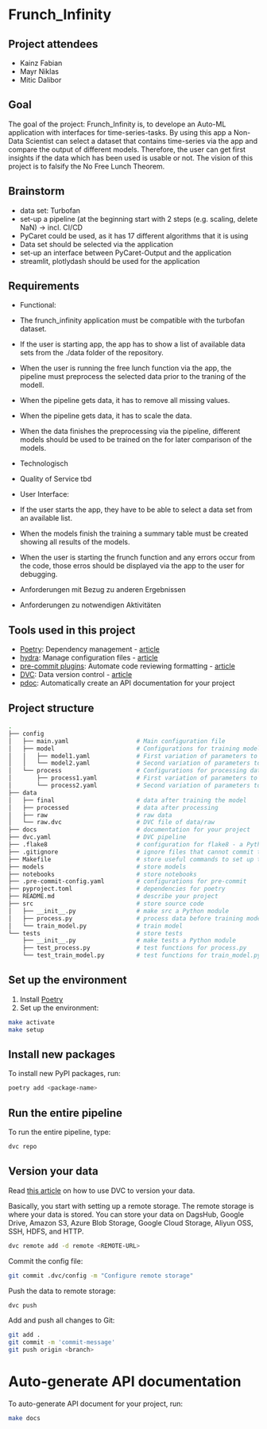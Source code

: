 # Frunch_Infinity

## Project attendees
- Kainz Fabian
- Mayr Niklas
- Mitic Dalibor

## Goal

The goal of the project: Frunch_Infinity is, to develope an Auto-ML application with interfaces for time-series-tasks. By using this app a Non-Data Scientist can select a dataset that contains time-series via the app and compare the output of different models. Therefore, the user can get first insights if the data which has been used is usable or not. The vision of this project is to falsify the No Free Lunch Theorem.


## Brainstorm

- data set: Turbofan 
- set-up a pipeline (at the beginning start with 2 steps (e.g. scaling, delete NaN) -> incl. CI/CD
- PyCaret could be used, as it has 17 different algorithms that it is using 
- Data set should be selected via the application 
- set-up an interface between PyCaret-Output and the application 
- streamlit, plotlydash should be used for the application 

## Requirements
- Functional:
 - The frunch_infinity application must be compatible with the turbofan dataset.
 - If the user is starting app, the app has to show a list of available data sets from the ./data folder of the repository.
 - When the user is running the free lunch function via the app, the pipeline must preprocess the selected data prior to the traning of the modell.
 - When the pipeline gets data, it has to remove all missing values.
 - When the pipeline gets data, it has to scale the data.
 - When the data finishes the preprocessing via the pipeline, different models should be used to be trained on the for later comparison of the models.

- Technologisch

- Quality of Service
tbd

- User Interface:
 - If the user starts the app, they have to be able to select a data set from an available list.
 - When the models finish the training a summary table must be created showing all results of the models.
 - When the user is starting the frunch function and any errors occur from the code, those erros should be displayed via the app to the user for debugging.

- Anforderungen mit Bezug zu anderen Ergebnissen 

- Anforderungen zu notwendigen Aktivitäten 





## Tools used in this project
* [Poetry](https://towardsdatascience.com/how-to-effortlessly-publish-your-python-package-to-pypi-using-poetry-44b305362f9f): Dependency management - [article](https://towardsdatascience.com/how-to-effortlessly-publish-your-python-package-to-pypi-using-poetry-44b305362f9f)
* [hydra](https://hydra.cc/): Manage configuration files - [article](https://towardsdatascience.com/introduction-to-hydra-cc-a-powerful-framework-to-configure-your-data-science-projects-ed65713a53c6)
* [pre-commit plugins](https://pre-commit.com/): Automate code reviewing formatting  - [article](https://towardsdatascience.com/4-pre-commit-plugins-to-automate-code-reviewing-and-formatting-in-python-c80c6d2e9f5?sk=2388804fb174d667ee5b680be22b8b1f)
* [DVC](https://dvc.org/): Data version control - [article](https://towardsdatascience.com/introduction-to-dvc-data-version-control-tool-for-machine-learning-projects-7cb49c229fe0)
* [pdoc](https://github.com/pdoc3/pdoc): Automatically create an API documentation for your project

## Project structure
```bash
.
├── config                      
│   ├── main.yaml                   # Main configuration file
│   ├── model                       # Configurations for training model
│   │   ├── model1.yaml             # First variation of parameters to train model
│   │   └── model2.yaml             # Second variation of parameters to train model
│   └── process                     # Configurations for processing data
│       ├── process1.yaml           # First variation of parameters to process data
│       └── process2.yaml           # Second variation of parameters to process data
├── data            
│   ├── final                       # data after training the model
│   ├── processed                   # data after processing
│   ├── raw                         # raw data
│   └── raw.dvc                     # DVC file of data/raw
├── docs                            # documentation for your project
├── dvc.yaml                        # DVC pipeline
├── .flake8                         # configuration for flake8 - a Python formatter tool
├── .gitignore                      # ignore files that cannot commit to Git
├── Makefile                        # store useful commands to set up the environment
├── models                          # store models
├── notebooks                       # store notebooks
├── .pre-commit-config.yaml         # configurations for pre-commit
├── pyproject.toml                  # dependencies for poetry
├── README.md                       # describe your project
├── src                             # store source code
│   ├── __init__.py                 # make src a Python module 
│   ├── process.py                  # process data before training model
│   └── train_model.py              # train model
└── tests                           # store tests
    ├── __init__.py                 # make tests a Python module 
    ├── test_process.py             # test functions for process.py
    └── test_train_model.py         # test functions for train_model.py
```

## Set up the environment
1. Install [Poetry](https://python-poetry.org/docs/#installation)
2. Set up the environment:
```bash
make activate
make setup
```

## Install new packages
To install new PyPI packages, run:
```bash
poetry add <package-name>
```

## Run the entire pipeline
To run the entire pipeline, type:
```bash
dvc repo
```

## Version your data
Read [this article](https://towardsdatascience.com/introduction-to-dvc-data-version-control-tool-for-machine-learning-projects-7cb49c229fe0) on how to use DVC to version your data.

Basically, you start with setting up a remote storage. The remote storage is where your data is stored. You can store your data on DagsHub, Google Drive, Amazon S3, Azure Blob Storage, Google Cloud Storage, Aliyun OSS, SSH, HDFS, and HTTP.

```bash
dvc remote add -d remote <REMOTE-URL>
```

Commit the config file:
```bash
git commit .dvc/config -m "Configure remote storage"
```

Push the data to remote storage:
```bash
dvc push 
```

Add and push all changes to Git:
```bash
git add .
git commit -m 'commit-message'
git push origin <branch>
```

# Auto-generate API documentation

To auto-generate API document for your project, run:

```bash
make docs
```

